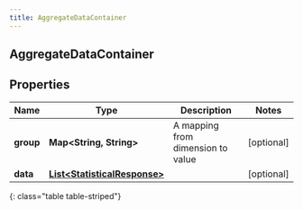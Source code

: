```yaml
---
title: AggregateDataContainer
---
```

## AggregateDataContainer


## Properties

| Name | Type | Description | Notes |
| ------------ | ------------- | ------------- | ------------- |
| **group** | **Map&lt;String, String&gt;** | A mapping from dimension to value |  [optional] |
| **data** | [**List&lt;StatisticalResponse&gt;**](StatisticalResponse.html) |  |  [optional] |
{: class="table table-striped"}



